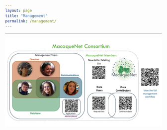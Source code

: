 ```yaml
---
layout: page
title: "Management"
permalink: /management/
---
```

***

<div style="text-align:center"><img class="image" src="/assets/images/macaquenet management figure.pdf" /></div><br/>